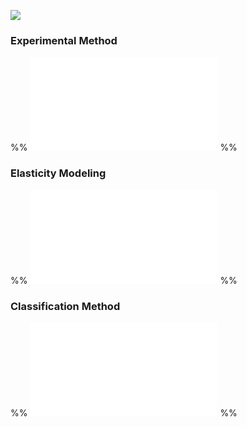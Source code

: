 
![](Projects/Uni%20Projects/Individual%20project/Assesments/Dissertation/Sections/attachments/Methodology%20Summary%20Blocks.png)
### Experimental Method

%% ![Experimental methodology](Experimental%20methodology.md) %%


### Elasticity Modeling

%% ![Cell Elasticity model fitting](Cell%20Elasticity%20model%20fitting.md) %%

### Classification Method

%% ![Disease measure method](Disease%20measure%20method.md) %%